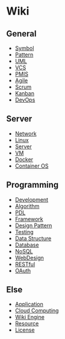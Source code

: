 Wiki
====

General
-------

* [Symbol](symbol.md)
* [Pattern](pattern.md)
* [UML](uml.md)
* [VCS](vcs.md)
* [PMIS](pmis.md)
* [Agile](agile.md)
* [Scrum](scrum.md)
* [Kanban](kanban.md)
* [DevOps](devops.md)


Server
------

* [Network](network.md)
* [Linux](linux.md)
* [Server](server.md)
* [VM](vm.md)
* [Docker](docker.md)
* [Container OS](container-os.md)

Programming
-----------

* [Development](development.md)
* [Algorithm](algorithm.md)
* [PDL](pdl.md)
* [Framework](framework.md)
* [Design Pattern](design-pattern.md)
* [Testing](testing.md)
* [Data Structure](data-structure.md)
* [Database](database.md)
* [NoSQL](nosql.md)
* [WebDesign](web-design.md)
* [RESTful](restful.md)
* [OAuth](oahuth.md)

Else
----

* [Application](application.md)
* [Cloud Computing](cloud-computing.md)
* [Wiki Engine](wiki-engine.md)
* [Resource](resource.md)
* [License](license.md)
